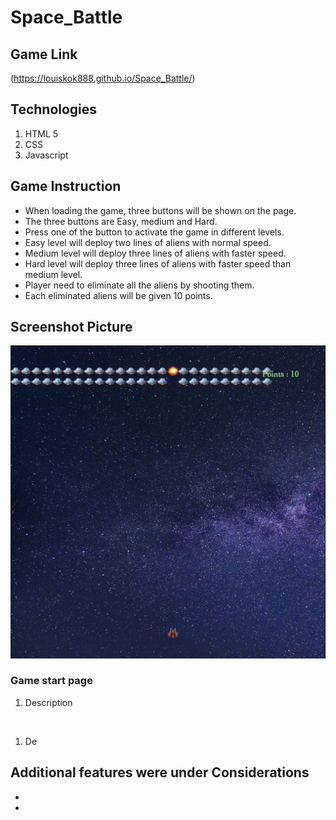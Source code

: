 # Space_Battle

## Game Link
(https://louiskok888.github.io/Space_Battle/)

## Technologies
1. HTML 5
1. CSS
1. Javascript

## Game Instruction
- When loading the game, three buttons will be shown on the page.
- The three buttons are Easy, medium and Hard.
- Press one of the button to activate the game in different levels.
- Easy level will deploy two lines of aliens with normal speed.
- Medium level will deploy three lines of aliens with faster speed.
- Hard level will deploy three lines of aliens with faster speed than medium level.
- Player need to eliminate all the aliens by shooting them.
- Each eliminated aliens will be given 10 points.

## Screenshot Picture

![](Game_instruction/Boom.png)
### Game start page

1. Description

![]()
1. De

## Additional features were under Considerations
-
-
